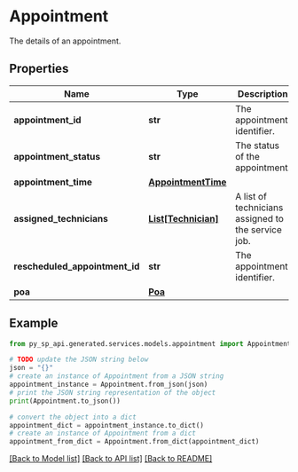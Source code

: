 # Appointment

The details of an appointment.

## Properties

Name | Type | Description | Notes
------------ | ------------- | ------------- | -------------
**appointment_id** | **str** | The appointment identifier. | [optional] 
**appointment_status** | **str** | The status of the appointment. | [optional] 
**appointment_time** | [**AppointmentTime**](AppointmentTime.md) |  | [optional] 
**assigned_technicians** | [**List[Technician]**](Technician.md) | A list of technicians assigned to the service job. | [optional] 
**rescheduled_appointment_id** | **str** | The appointment identifier. | [optional] 
**poa** | [**Poa**](Poa.md) |  | [optional] 

## Example

```python
from py_sp_api.generated.services.models.appointment import Appointment

# TODO update the JSON string below
json = "{}"
# create an instance of Appointment from a JSON string
appointment_instance = Appointment.from_json(json)
# print the JSON string representation of the object
print(Appointment.to_json())

# convert the object into a dict
appointment_dict = appointment_instance.to_dict()
# create an instance of Appointment from a dict
appointment_from_dict = Appointment.from_dict(appointment_dict)
```
[[Back to Model list]](../README.md#documentation-for-models) [[Back to API list]](../README.md#documentation-for-api-endpoints) [[Back to README]](../README.md)


